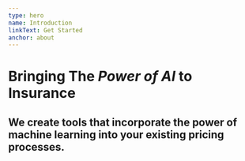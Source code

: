 ```yaml
---
type: hero
name: Introduction
linkText: Get Started
anchor: about
---
```


# Bringing The _Power of AI_ to Insurance

## We create tools that incorporate the power of machine learning into your existing pricing processes.


